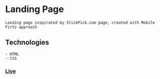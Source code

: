 # Landing Page
    Landing page inspirated by SlickPick.com page, created with Mobile Firts approach

## Technologies
    - HTML
    - CSS

### [Live](https://tomytoast.github.io/SlickPickPage/)

